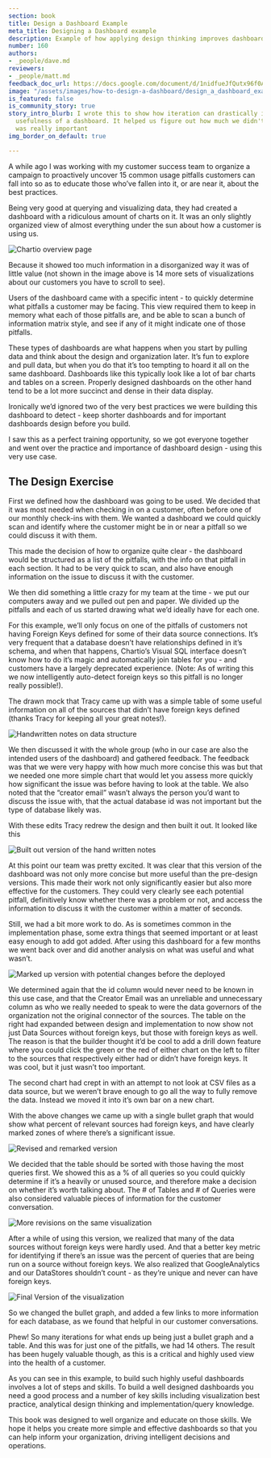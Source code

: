 ```yaml
---
section: book
title: Design a Dashboard Example
meta_title: Designing a Dashboard example
description: Example of how applying design thinking improves dashboard design
number: 160
authors:
- _people/dave.md
reviewers:
- _people/matt.md
feedback_doc_url: https://docs.google.com/document/d/1nidfueJfQutx96f0A_oXVsRwb9nuKa5qQ18REVA22TQ/edit?usp=sharing
image: "/assets/images/how-to-design-a-dashboard/design_a_dashboard_example/wholeDashboard.png"
is_featured: false
is_community_story: true
story_intro_blurb: I wrote this to show how iteration can drastically improve the
  usefulness of a dashboard. It helped us figure out how much we didn't need and what
  was really important
img_border_on_default: true

---
```

A while ago I was working with my customer success team to organize a campaign to proactively uncover 15 common usage pitfalls customers can fall into so as to educate those who’ve fallen into it, or are near it, about the best practices.

Being very good at querying and visualizing data, they had created a dashboard with a ridiculous amount of charts on it. It was an only slightly organized view of almost everything under the sun about how a customer is using us.

![Chartio overview page](/assets/images/how-to-design-a-dashboard/design_a_dashboard_example/wholeDashboard.png)

Because it showed too much information in a disorganized way it was of little value (not shown in the image above is 14 more sets of visualizations about our customers you have to scroll to see).

Users of the dashboard came with a specific intent - to quickly determine what pitfalls a customer may be facing. This view required them to keep in memory what each of those pitfalls are, and be able to scan a bunch of information matrix style, and see if any of it might indicate one of those pitfalls.

These types of dashboards are what happens when you start by pulling data and think about the design and organization later. It’s fun to explore and pull data, but when you do that it’s too tempting to hoard it all on the same dashboard. Dashboards like this typically look like a lot of bar charts and tables on a screen. Properly designed dashboards on the other hand tend to be a lot more succinct and dense in their data display.

Ironically we’d ignored two of the very best practices we were building this dashboard to detect - keep shorter dashboards and for important dashboards design before you build.

I saw this as a perfect training opportunity, so we got everyone together and went over the practice and importance of dashboard design - using this very use case.

## The Design Exercise

First we defined how the dashboard was going to be used. We decided that it was most needed when checking in on a customer, often before one of our monthly check-ins with them. We wanted a dashboard we could quickly scan and identify where the customer might be in or near a pitfall so we could discuss it with them.

This made the decision of how to organize quite clear - the dashboard would be structured as a list of the pitfalls, with the info on that pitfall in each section. It had to be very quick to scan, and also have enough information on the issue to discuss it with the customer.

We then did something a little crazy for my team at the time - we put our computers away and we pulled out pen and paper. We divided up the pitfalls and each of us started drawing what we’d ideally have for each one.

For this example, we’ll only focus on one of the pitfalls of customers not having Foreign Keys defined for some of their data source connections. It’s very frequent that a database doesn’t have relationships defined in it’s schema, and when that happens, Chartio’s Visual SQL interface doesn’t know how to do it’s magic and automatically join tables for you - and customers have a largely deprecated experience. (Note: As of writing this we now intelligently auto-detect foreign keys so this pitfall is no longer really possible!).

The drawn mock that Tracy came up with was a simple table of some useful information on all of the sources that didn’t have foreign keys defined (thanks Tracy for keeping all your great notes!).

![Handwritten notes on data structure](/assets/images/how-to-design-a-dashboard/design_a_dashboard_example/paperDesign.jpeg)

We then discussed it with the whole group (who in our case are also the intended users of the dashboard) and gathered feedback. The feedback was that we were very happy with how much more concise this was but that we needed one more simple chart that would let you assess more quickly how significant the issue was before having to look at the table. We also noted that the “creator email” wasn’t always the person you’d want to discuss the issue with, that the actual database id was not important but the type of database likely was.

With these edits Tracy redrew the design and then built it out. It looked like this

![Built out version of the hand written notes](/assets/images/how-to-design-a-dashboard/design_a_dashboard_example/labeledCharts.png)

At this point our team was pretty excited. It was clear that this version of the dashboard was not only more concise but more useful than the pre-design versions. This made their work not only significantly easier but also more effective for the customers. They could very clearly see each potential pitfall, definitively know whether there was a problem or not, and access the information to discuss it with the customer within a matter of seconds.

Still, we had a bit more work to do. As is sometimes common in the implementation phase, some extra things that seemed important or at least easy enough to add got added. After using this dashboard for a few months we went back over and did another analysis on what was useful and what wasn’t.

![Marked up version with potential changes before the deployed](/assets/images/how-to-design-a-dashboard/design_a_dashboard_example/markedupCharts.png)

We determined again that the id column would never need to be known in this use case, and that the Creator Email was an unreliable and unnecessary column as who we really needed to speak to were the data governors of the organization not the original connector of the sources. The table on the right had expanded between design and implementation to now show not just Data Sources without foreign keys, but those with foreign keys as well. The reason is that the builder thought it’d be cool to add a drill down feature where you could click the green or the red of either chart on the left to filter to the sources that respectively either had or didn’t have foreign keys. It was cool, but it just wasn’t too important.

The second chart had crept in with an attempt to not look at CSV files as a data source, but we weren’t brave enough to go all the way to fully remove the data. Instead we moved it into it’s own bar on a new chart.

With the above changes we came up with a single bullet graph that would show what percent of relevant sources had foreign keys, and have clearly marked zones of where there’s a significant issue.

![Revised and remarked version](/assets/images/how-to-design-a-dashboard/design_a_dashboard_example/moreLabeledCharts.png)

We decided that the table should be sorted with those having the most queries first. We showed this as a % of all queries so you could quickly determine if it’s a heavily or unused source, and therefore make a decision on whether it’s worth talking about. The # of Tables and # of Queries were also considered valuable pieces of information for the customer conversation.

![More revisions on the same visualization](/assets/images/how-to-design-a-dashboard/design_a_dashboard_example/moreLabeledCharts2.png)

After a while of using this version, we realized that many of the data sources without foreign keys were hardly used. And that a better key metric for identifying if there’s an issue was the percent of queries that are being run on a source without foreign keys. We also realized that GoogleAnalytics and our DataStores shouldn’t count - as they’re unique and never can have foreign keys.

![Final Version of the visualization](/assets/images/how-to-design-a-dashboard/design_a_dashboard_example/moreLabeledCharts3.png)

So we changed the bullet graph, and added a few links to more information for each database, as we found that helpful in our customer conversations.

Phew! So many iterations for what ends up being just a bullet graph and a table. And this was for just one of the pitfalls, we had 14 others. The result has been hugely valuable though, as this is a critical and highly used view into the health of a customer.

As you can see in this example, to build such highly useful dashboards involves a lot of steps and skills. To build a well designed dashboards you need a good process and a number of key skills including visualization best practice, analytical design thinking and implementation/query knowledge.

This book was designed to well organize and educate on those skills. We hope it helps you create more simple and effective dashboards so that you can help inform your organization, driving intelligent decisions and operations.